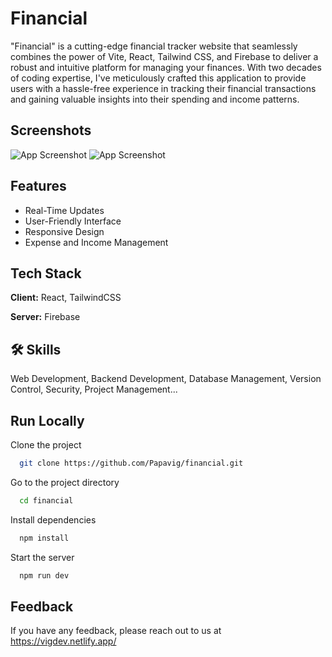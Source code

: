 
# Financial

"Financial" is a cutting-edge financial tracker website that seamlessly combines the power of Vite, React, Tailwind CSS, and Firebase to deliver a robust and intuitive platform for managing your finances. With two decades of coding expertise, I've meticulously crafted this application to provide users with a hassle-free experience in tracking their financial transactions and gaining valuable insights into their spending and income patterns.


## Screenshots

![App Screenshot](https://imgur.com/LjD1MxJ)
![App Screenshot](https://imgur.com/XaEjukc)


## Features

- Real-Time Updates
- User-Friendly Interface
- Responsive Design
- Expense and Income Management


## Tech Stack

**Client:** React, TailwindCSS

**Server:** Firebase


## 🛠 Skills
Web Development, Backend Development, Database Management, Version Control, Security, Project Management...


## Run Locally

Clone the project

```bash
  git clone https://github.com/Papavig/financial.git
```

Go to the project directory

```bash
  cd financial
```

Install dependencies

```bash
  npm install
```

Start the server

```bash
  npm run dev
```


## Feedback

If you have any feedback, please reach out to us at https://vigdev.netlify.app/

